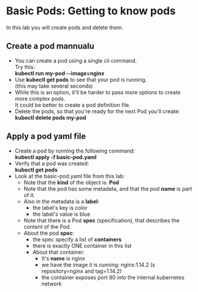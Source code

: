# Basic Pods: Getting to know pods

In this lab you will create pods and delete them.

## Create a pod mannualu

- You can create a pod using a single cli command.  
Try this:  
**kubectl run my-pod --image=nginx**
- Use **kubectl get pods** to see that your pod is running.  
(this may take several seconds)
- While this is an option, it'll be harder to pass more options to create more complex pods.  
It could be better to create a pod definition file.
- Delete the pods, so that you're ready for the next Pod you'll create:  
**kubectl delete pods my-pod**

## Apply a pod yaml file

- Create a pod by running the following command:  
**kubectl apply -f basic-pod.yaml**
- Verify that a pod was created:  
**kubectl get pods**
- Look at the basic-pod.yaml file from this lab:  
  - Note that the **kind** of the object is: **Pod**
  - Note that the pod has some metadata, and that the pod **name** is part of it.
  - Also in the metadata is a **label**:
    - the label's key is color
    - the label's value is blue
  - Note that there is a Pod **spec** (specification), that describes the content of the Pod.
  - About the pod **spec**:
    - the spec specify a list of **containers**
    - there is exactly ONE container in this list
    - About that container:
      - It's **name** is nginx
      - we have the image it is running: nginx:1.14.2 (s repository=nginx  and tag=1.14.2)
      - the container exposes port 80 into the internal kubernetes network

